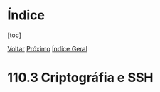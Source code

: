 

# Índice

[toc]

[Voltar](../110.1/1101.md)
[Próximo](../110.3/1103.md) 
[Índice Geral](../main.md)



# 110.3 Criptográfia e SSH

